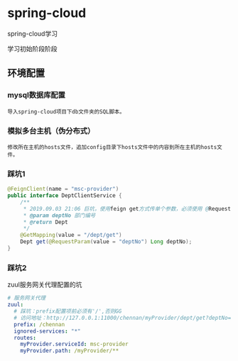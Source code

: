# spring-cloud
spring-cloud学习

学习初始阶段阶段

## 环境配置
### mysql数据库配置
```text
导入spring-cloud项目下db文件夹的SQL脚本。
```

### 模拟多台主机（伪分布式）
```text
修改所在主机的hosts文件，追加config目录下hosts文件中的内容到所在主机的hosts文件。
```

### 踩坑1
```java
@FeignClient(name = "msc-provider")
public interface DeptClientService {                                    
    /**
     * 2019.09.03 21:06 巨坑，使用feign get方式传单个参数，必须使用 @RequestParam(value = "deptNo") 注解，并且必须声明参数名称
     * @param deptNo 部门编号
     * @return Dept
     */
    @GetMapping(value = "/dept/get")
    Dept get(@RequestParam(value = "deptNo") Long deptNo);
}
```

### 踩坑2
zuul服务网关代理配置的坑
```yaml
# 服务网关代理
zuul:
  # 踩坑：prefix配置项前必须有'/',否则GG
  # 访问地址：http://127.0.0.1:11000/chennan/myProvider/dept/get?deptNo=1
  prefix: /chennan
  ignored-services: "*"
  routes:
    myProvider.serviceId: msc-provider
    myProvider.path: /myProvider/**
```
